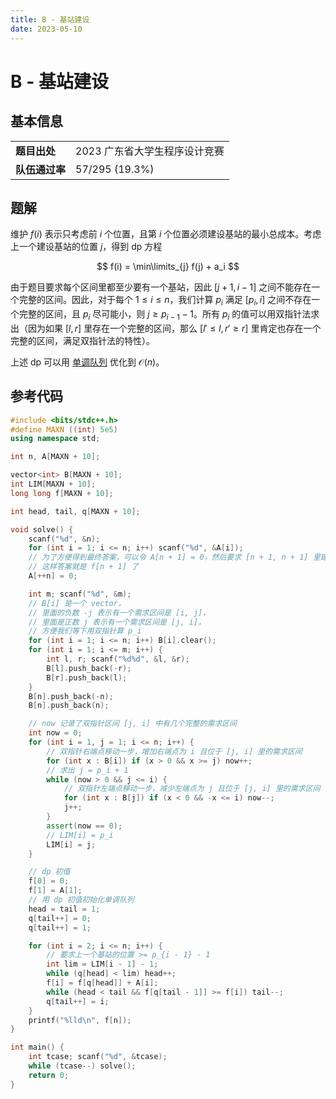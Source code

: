 ```yaml
---
title: B - 基站建设
date: 2023-05-10
---
```


# B - 基站建设

## 基本信息

<table>
<tr>
<td><b>题目出处</b></td><td>2023 广东省大学生程序设计竞赛</td>
</tr>
<tr>
<td><b>队伍通过率</b></td><td>57/295 (19.3%)</td>
</tr>
</table>

## 题解

维护 $f(i)$ 表示只考虑前 $i$ 个位置，且第 $i$ 个位置必须建设基站的最小总成本。考虑上一个建设基站的位置 $j$，得到 dp 方程

$$
f(i) = \min\limits_{j} f(j) + a_i
$$

由于题目要求每个区间里都至少要有一个基站，因此 $[j + 1, i - 1]$ 之间不能存在一个完整的区间。因此，对于每个 $1 \le i \le n$，我们计算 $p_i$ 满足 $[p_i, i]$ 之间不存在一个完整的区间，且 $p_i$ 尽可能小，则 $j \ge p_{i - 1} - 1$。所有 $p_i$ 的值可以用双指针法求出（因为如果 $[l, r]$ 里存在一个完整的区间，那么 $[l' \le l, r' \ge r]$ 里肯定也存在一个完整的区间，满足双指针法的特性）。

上述 dp 可以用 [单调队列](https://oi-wiki.org/ds/monotonous-queue/) 优化到 $\mathcal{O}(n)$。

## 参考代码

```c++ linenums="1"
#include <bits/stdc++.h>
#define MAXN ((int) 5e5)
using namespace std;

int n, A[MAXN + 10];

vector<int> B[MAXN + 10];
int LIM[MAXN + 10];
long long f[MAXN + 10];

int head, tail, q[MAXN + 10];

void solve() {
    scanf("%d", &n);
    for (int i = 1; i <= n; i++) scanf("%d", &A[i]);
    // 为了方便得到最终答案，可以令 A[n + 1] = 0，然后要求 [n + 1, n + 1] 里建设一座基站，
    // 这样答案就是 f[n + 1] 了
    A[++n] = 0;

    int m; scanf("%d", &m);
    // B[i] 是一个 vector，
    // 里面的负数 -j 表示有一个需求区间是 [i, j]，
    // 里面是正数 j 表示有一个需求区间是 [j, i]，
    // 方便我们等下用双指针算 p_i
    for (int i = 1; i <= n; i++) B[i].clear();
    for (int i = 1; i <= m; i++) {
        int l, r; scanf("%d%d", &l, &r);
        B[l].push_back(-r);
        B[r].push_back(l);
    }
    B[n].push_back(-n);
    B[n].push_back(n);

    // now 记录了双指针区间 [j, i] 中有几个完整的需求区间
    int now = 0;
    for (int i = 1, j = 1; i <= n; i++) {
        // 双指针右端点移动一步，增加右端点为 i 且位于 [j, i] 里的需求区间
        for (int x : B[i]) if (x > 0 && x >= j) now++;
        // 求出 j = p_i + 1
        while (now > 0 && j <= i) {
            // 双指针左端点移动一步，减少左端点为 j 且位于 [j, i] 里的需求区间
            for (int x : B[j]) if (x < 0 && -x <= i) now--;
            j++;
        }
        assert(now == 0);
        // LIM[i] = p_i
        LIM[i] = j;
    }

    // dp 初值
    f[0] = 0;
    f[1] = A[1];
    // 用 dp 初值初始化单调队列
    head = tail = 1;
    q[tail++] = 0;
    q[tail++] = 1;

    for (int i = 2; i <= n; i++) {
        // 要求上一个基站的位置 >= p_{i - 1} - 1
        int lim = LIM[i - 1] - 1;
        while (q[head] < lim) head++;
        f[i] = f[q[head]] + A[i];
        while (head < tail && f[q[tail - 1]] >= f[i]) tail--;
        q[tail++] = i;
    }
    printf("%lld\n", f[n]);
}

int main() {
    int tcase; scanf("%d", &tcase);
    while (tcase--) solve();
    return 0;
}
```

